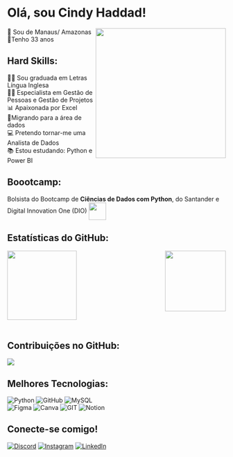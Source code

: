 # Olá, sou Cindy Haddad! 

<img align="right" height="300em" src="https://github.com/cindyhaddad/Ola-Mundo/assets/144475602/eb5fce26-bc0a-4305-9a36-853ba489e226.png"/>

📍 Sou de Manaus/ Amazonas<br>  🎈Tenho 33 anos<br> 

## Hard Skills:
👩‍🎓 Sou graduada em Letras Língua Inglesa <br> 👩‍🎓 Especialista em Gestão de Pessoas e Gestão de Projetos <br> 📊 Apaixonada por Excel<br>  🌱Migrando para a área de dados <br> 💻 Pretendo tornar-me uma Analista de Dados<br> 📚 Estou estudando: Python e Power BI 

## Boootcamp: 
Bolsista do Bootcamp de **Ciências de Dados com Python**, do  Santander e Digital Innovation One (DIO)
    <a href="https://www.dio.me/">
     <img align="center" width="40px" src="https://hermes.digitalinnovation.one/assets/diome/logo-minimized.png"></a>
    <span>  </span>
    
</h1>

## Estatísticas do GitHub: 

 <div> 
  <img  height="160em" src="https://github-readme-stats.vercel.app/api?username=CindyHaddad&show_icons=true&theme=merko&include_all_commits=true&count_private=true"/>
  <img align="right" height="140em" src="https://github-readme-stats.vercel.app/api/top-langs/?username=CindyHaddad&layout=compact&langs_count=16&theme=merko"/> <br>
     
  </div>
<br>


## Contribuições no GitHub:
![](https://github-readme-streak-stats.herokuapp.com/?user=cindyhaddad&theme=merko&hide_border=false)<br/>


## Melhores Tecnologias:
![Python](https://img.shields.io/badge/python-3670A0?style=plastic&logo=python&logoColor=ffdd54) 
![GitHub](https://img.shields.io/badge/GitHub-%23121011.svg?style=plastic&logo=github&logoColor=white)
![MySQL](https://img.shields.io/badge/mysql-%2300f.svg?style=plastic&logo=mysql&logoColor=white) 	
![Figma](https://img.shields.io/badge/figma-%23F24E1E.svg?style=plastic&logo=figma&logoColor=white) 
![Canva](https://img.shields.io/badge/Canva-%2300C4CC.svg?style=plastic&logo=Canva&logoColor=white) 
![GIT](https://img.shields.io/badge/Git-fc6d26?style=plastic&logo=git&logoColor=white) 
![Notion](https://img.shields.io/badge/Notion-%23000000.svg?style=plastic&logo=notion&logoColor=white)

## Conecte-se comigo!
[![Discord](https://img.shields.io/badge/Discord-%237289DA.svg?logo=discord&logoColor=white)](https://discord.gg/cindyhaddad) 
[![Instagram](https://img.shields.io/badge/Instagram-%23E4405F.svg?logo=Instagram&logoColor=white)](https://instagram.com/haddad.solucoes) 
[![LinkedIn](https://img.shields.io/badge/LinkedIn-%230077B5.svg?logo=linkedin&logoColor=white)](https://linkedin.com/in/cindy-haddad07) 


